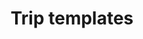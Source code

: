 ---
title: Trip templates
description: How to setup and use trip templates
sidebar:
    label: Trip templates
    order: 5
---
